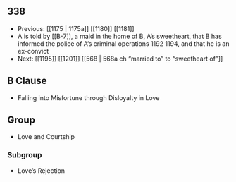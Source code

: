 ## 338
- Previous: [[1175 | 1175a]] [[1180]] [[1181]] 
- A is told by [[B-7]], a maid in the home of B, A’s sweetheart, that B has informed the police of A’s criminal operations 1192 1194, and that he is an ex-convict
- Next: [[1195]] [[1201]] [[568 | 568a ch “married to” to “sweetheart of”]] 

## B Clause
- Falling into Misfortune through Disloyalty in Love

## Group
- Love and Courtship

### Subgroup
- Love’s Rejection

